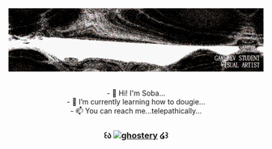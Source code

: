 <!---
shysoba/shysoba is a ✨ special ✨ repository because its `README.md` (this file) appears on your GitHub profile.
You can click the Preview link to take a look at your changes.
--->

<div align="center">
  <img src="https://github.com/shysoba/shysoba/blob/main/header.gif" alt="header"/>
</div><br>

  
<p align="center">
- 👀 Hi! I'm Soba... <br>
- 🌱 I’m currently learning how to dougie...<br>
- 📫 You can reach me...telepathically... <br>
</p>

<h3 align="center"> 
  
  ꒰ა   [<img src='https://cdn.jsdelivr.net/npm/simple-icons@3.0.1/icons/aiqfome.svg' alt='ghostery' height='45'>](https://3220223.carrd.co/)     ໒꒱ 
  
  </h3>

